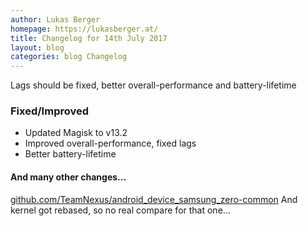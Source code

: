 ```yaml
---
author: Lukas Berger
homepage: https://lukasberger.at/
title: Changelog for 14th July 2017
layout: blog
categories: blog Changelog
---
```

Lags should be fixed, better overall-performance and battery-lifetime
<!-- more -->

### Fixed/Improved

 * Updated Magisk to v13.2
 * Improved overall-performance, fixed lags
 * Better battery-lifetime

#### And many other changes...
[github.com/TeamNexus/android_device_samsung_zero-common](https://github.com/TeamNexus/android_device_samsung_zero-common/compare/6bdf182e984cde31ac931e979a70cc6f74023b69...c6e1b25fe03c20a9743a704a94abd6a0f8e5e87d)
And kernel got rebased, so no real compare for that one...
